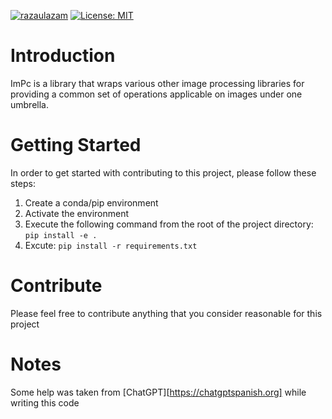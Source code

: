 [![razaulazam](https://circleci.com/gh/razaulazam/ImPc.svg?style=shield)](https://circleci.com/gh/razaulazam/ImPc) [![License: MIT](https://img.shields.io/badge/License-MIT-brightgreen.svg)](https://opensource.org/licenses/MIT)

# Introduction 
ImPc is a library that wraps various other image processing libraries for providing a common set of operations applicable on images under one umbrella.

# Getting Started
In order to get started with contributing to this project, please follow these steps:
1.	Create a conda/pip environment
2.	Activate the environment
3.	Execute the following command from the root of the project directory: `pip install -e .`
4.	Excute: `pip install -r requirements.txt`

# Contribute
Please feel free to contribute anything that you consider reasonable for this project

# Notes
Some help was taken from [ChatGPT][https://chatgptspanish.org] while writing this code
